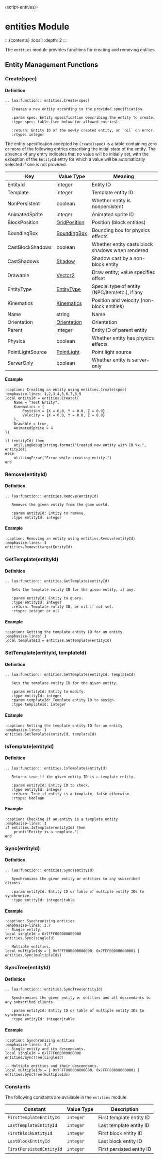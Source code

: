 (script-entities)=
# entities Module

:::{contents}
:local:
:depth: 2
:::

The `entities` module provides functions for creating and removing entities.

## Entity Management Functions

### Create(spec)

#### Definition

```{eval-rst}
.. lua:function:: entities.Create(spec)

   Creates a new entity according to the provided specification.
   
   :param spec: Entity specification describing the entity to create.
   :type spec: table (see below for allowed entries)

   :return: Entity ID of the newly created entity, or `nil` on error.
   :rtype: integer
```

The entity specification accepted by `Create(spec)` is a table containing
zero or more of the following entries describing the initial state of the entity.
The absence of any entry indicates that no value will be initially set, with the
exception of the `EntityId` entry for which a value will be automatically selected
if one is not provided.

| Key              | Value Type                                   | Meaning                                          |
|------------------|----------------------------------------------|--------------------------------------------------|
| EntityId         | integer                                      | Entity ID                                        |
| Template         | integer                                      | Template entity ID                               |
| NonPersistent    | boolean                                      | Whether entity is nonpersistent                  |
| AnimatedSprite   | integer                                      | Animated sprite ID                               |
| BlockPosition    | [GridPosition](#script-types-gridposition)   | Position (block entities)                        |
| BoundingBox      | [BoundingBox](#script-types-boundingbox)     | Bounding box for physics effects                 |
| CastBlockShadows | boolean                                      | Whether entity casts block shadows when rendered |
| CastShadows      | [Shadow](#script-types-shadow)               | Shadow cast by a non-block entity                |
| Drawable         | [Vector2](#script-types-vector2)             | Draw entity; value specifies offset              |
| EntityType       | [EntityType](#script-constants-entitytype)   | Special type of entity (NPC/item/etc.), if any   |
| Kinematics       | [Kinematics](#script-types-kinematics)       | Position and velocity (non-block entities)       |
| Name             | string                                       | Name                                             |
| Orientation      | [Orientation](#script-constants-orientation) | Orientation                                      |
| Parent           | integer                                      | Entity ID of parent entity                       |
| Physics          | boolean                                      | Whether entity has physics effects               |
| PointLightSource | [PointLight](#script-types-pointlight)       | Point light source                               |
| ServerOnly       | boolean                                      | Whether entity is server-only                    |

#### Example

```{code-block} lua
:caption: Creating an entity using entities.Create(spec)
:emphasize-lines: 1,2,3,4,5,6,7,8,9
local entityId = entities.Create({
    Name = "Test Entity",
    Kinematics = {
        Position = {X = 0.0, Y = 0.0, Z = 0.0},
        Velocity = {X = 0.0, Y = 0.0, Z = 0.0}
    },
    Drawable = true,
    AnimatedSprite = 4
})

if (entityId) then
    util.LogDebug(string.format("Created new entity with ID %x.", entityId))
else
    util.LogError("Error while creating entity.")
end
```

### Remove(entityId)

#### Definition

```{eval-rst}
.. lua:function:: entities.Remove(entityId)

   Removes the given entity from the game world.
   
   :param entityId: Entity to remove.
   :type entityId: integer
```   

#### Example

```{code-block} lua
:caption: Removing an entity using entities.Remove(entityId)
:emphasize-lines: 1
entities.Remove(targetEntityId)
```

### GetTemplate(entityId)

#### Definition

```{eval-rst}
.. lua:function:: entities.GetTemplate(entityId)

   Gets the template entity ID for the given entity, if any.
   
   :param entityId: Entity to query.
   :type entityId: integer
   :return: Template entity ID, or nil if not set.
   :rtype: integer or nil
```

#### Example

```{code-block} lua
:caption: Getting the template entity ID for an entity
:emphasize-lines: 1
local templateId = entities.GetTemplate(entityId)
```

### SetTemplate(entityId, templateId)

#### Definition

```{eval-rst}
.. lua:function:: entities.SetTemplate(entityId, templateId)

   Sets the template entity ID for the given entity.
   
   :param entityId: Entity to modify.
   :type entityId: integer
   :param templateId: Template entity ID to assign.
   :type templateId: integer
```

#### Example

```{code-block} lua
:caption: Setting the template entity ID for an entity
:emphasize-lines: 1
entities.SetTemplate(entityId, templateId)
```

### IsTemplate(entityId)

#### Definition

```{eval-rst}
.. lua:function:: entities.IsTemplate(entityId)

   Returns true if the given entity ID is a template entity.
   
   :param entityId: Entity ID to check.
   :type entityId: integer
   :return: True if entity is a template, false otherwise.
   :rtype: boolean
```

#### Example

```{code-block} lua
:caption: Checking if an entity is a template entity
:emphasize-lines: 1
if entities.IsTemplate(entityId) then
    print("Entity is a template.")
end
```

### Sync(entityId)

#### Definition

```{eval-rst}
.. lua:function:: entities.Sync(entityId)

   Synchronizes the given entity or entities to any subscribed clients.

   :param entityId: Entity ID or table of multiple entity IDs to synchronize.
   :type entityId: integer|table
```

#### Example

```{code-block} lua
:caption: Synchronizing entities
:emphasize-lines: 3,7
-- Single entity.
local singleId = 0x7FFF000000000000
entities.Sync(singleId)

-- Multiple entities.
local multipleIds = { 0x7FFF000000000000, 0x7FFF000000000001 }
entities.Sync(multipleIds)
```

### SyncTree(entityId)

#### Definition

```{eval-rst}
.. lua:function:: entities.SyncTree(entityId)

   Synchronizes the given entity or entities and all descendants to any subscribed clients.

   :param entityId: Entity ID or table of multiple entity IDs to synchronize.
   :type entityId: integer|table
```

#### Example

```{code-block} lua
:caption: Synchronizing entities
:emphasize-lines: 3,7
-- Single entity and its descendants.
local singleId = 0x7FFF000000000000
entities.SyncTree(singleId)

-- Multiple entities and their descendants.
local multipleIds = { 0x7FFF000000000000, 0x7FFF000000000001 }
entities.SyncTree(multipleIds)
```

### Constants

The following constants are available in the `entities` module:

| Constant                      | Value Type   | Description                                 |
|-------------------------------|--------------|---------------------------------------------|
| `FirstTemplateEntityId`       | `integer`    | First template entity ID                    |
| `LastTemplateEntityId`        | `integer`    | Last template entity ID                     |
| `FirstBlockEntityId`          | `integer`    | First block entity ID                       |
| `LastBlockEntityId`           | `integer`    | Last block entity ID                        |
| `FirstPersistedEntityId`      | `integer`    | First persisted entity ID                   |
